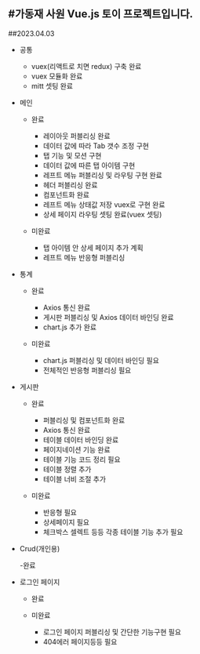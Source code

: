 ## #가동재 사원 Vue.js 토이 프로젝트입니다.

##2023.04.03

- 공통

  - vuex(리액트로 치면 redux) 구축 완료
  - vuex 모듈화 완료
  - mitt 셋팅 완료

- 메인

  - 완료

    - 레이아웃 퍼블리싱 완료
    - 데이터 값에 따라 Tab 갯수 조정 구현
    - 탭 기능 및 모션 구현
    - 데이터 값에 따른 탭 아이템 구현
    - 레프트 메뉴 퍼블리싱 및 라우팅 구현 완료
    - 헤더 퍼블리싱 완료
    - 컴포넌트화 완료
    - 레프트 메뉴 상태값 저장 vuex로 구현 완료
    - 상세 페이지 라우팅 셋팅 완료(vuex 셋팅)

  - 미완료
    - 탭 아이템 안 상세 페이지 추가 계획
    - 레프트 메뉴 반응형 퍼블리싱

- 통계

  - 완료

    - Axios 통신 완료
    - 게시판 퍼블리싱 및 Axios 데이터 바인딩 완료
    - chart.js 추가 완료

  - 미완료
    - chart.js 퍼블리싱 및 데이터 바인딩 필요
    - 전체적인 반응형 퍼블리싱 필요

- 게시판

  - 완료

    - 퍼블리싱 및 컴포넌트화 완료
    - Axios 통신 완료
    - 테이블 데이터 바인딩 완료
    - 페이지네이션 기능 완료
    - 테이블 기능 코드 정리 필요
    - 테이블 정렬 추가
    - 테이블 너비 조절 추가

  - 미완료
    - 반응형 필요
    - 상세페이지 필요
    - 체크박스 셀렉트 등등 각종 테이블 기능 추가 필요

- Crud(개인용)

  -완료

- 로그인 페이지

  - 완료

  - 미완료
    - 로그인 페이지 퍼블리싱 및 간단한 기능구현 필요
    - 404에러 페이지등등 필요
